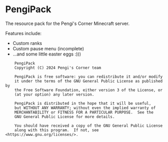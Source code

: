 # PengiPack

The resource pack for the Pengi's Corner Minecraft server.

Features include:

- Custom ranks
- Custom pause menu (incomplete)
- ...and some little easter eggs :)))

```
    PengiPack
    Copyright (C) 2024 Pengi's Corner team

    PengiPack is free software: you can redistribute it and/or modify
    it under the terms of the GNU General Public License as published by
    the Free Software Foundation, either version 3 of the License, or
    (at your option) any later version.

    PengiPack is distributed in the hope that it will be useful,
    but WITHOUT ANY WARRANTY; without even the implied warranty of
    MERCHANTABILITY or FITNESS FOR A PARTICULAR PURPOSE.  See the
    GNU General Public License for more details.

    You should have received a copy of the GNU General Public License
    along with this program.  If not, see <https://www.gnu.org/licenses/>.
```
